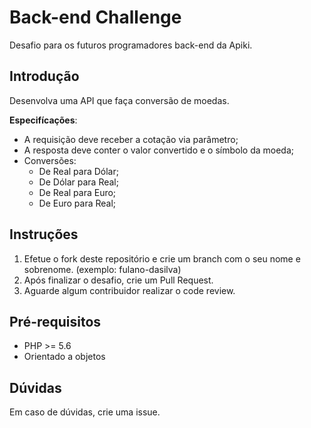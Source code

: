 # Back-end Challenge

Desafio para os futuros programadores back-end da Apiki.

## Introdução

Desenvolva uma API que faça conversão de moedas.

**Especifícações**:

* A requisição deve receber a cotação via parâmetro;
* A resposta deve conter o valor convertido e o símbolo da moeda;
* Conversões:
    * De Real para Dólar;
    * De Dólar para Real;
    * De Real para Euro;
    * De Euro para Real;

## Instruções

1. Efetue o fork deste repositório e crie um branch com o seu nome e sobrenome. (exemplo: fulano-dasilva)
2. Após finalizar o desafio, crie um Pull Request.
3. Aguarde algum contribuidor realizar o code review.

## Pré-requisitos

* PHP >= 5.6
* Orientado a objetos

## Dúvidas

Em caso de dúvidas, crie uma issue.
